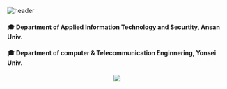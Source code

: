 <!--
**Nyoungsun/Nyoungsun** is a ✨ _special_ ✨ repository because its `README.md` (this file) appears on your GitHub profile.

Here are some ideas to get you started:

- 🔭 I’m currently working on ...
- 🌱 I’m currently learning ...
- 👯 I’m looking to collaborate on ...
- 🤔 I’m looking for help with ...
- 💬 Ask me about ...
- 📫 How to reach me: ...
- 😄 Pronouns: ...
- ⚡ Fun fact: ...
-->

![header](https://capsule-render.vercel.app/api?type=waving&color=gradient&height=300&section=header&text=Welcome&fontSize=90)

#### 🎓 Department of Applied Information Technology and Securtity, Ansan Univ. 
#### 🎓 Department of computer & Telecommunication Enginnering, Yonsei Univ. 


<div align=center><img src="https://img.shields.io/badge/Python-3776AB?style=for-the-badge&logo=Python&logoColor=white"><div>
